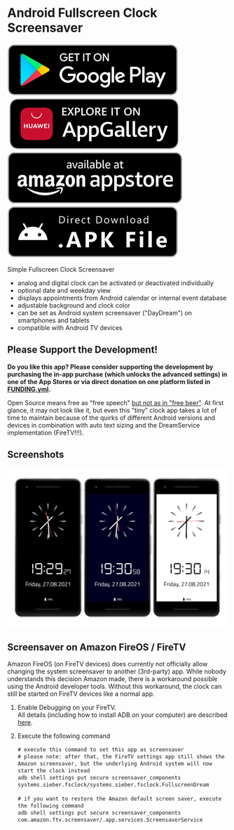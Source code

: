 # Android Fullscreen Clock Screensaver
[![Play Store](.github/playstore-badge.svg)](https://play.google.com/store/apps/details?id=systems.sieber.fsclock)
[![App Gallery](.github/appgallery-badge.svg)](https://appgallery.cloud.huawei.com/ag/n/app/C104084493?channelId=github&id=fee3a2847b6941c1ab22fc546213b987&s=955678FB43D4F883623B96C10E5A4EA80812A8DBFEC073C89BC02EF15B521D76&detailType=0&v=)
[![Amazon Appstore](.github/amazon-appstore-badge.svg)](https://www.amazon.com/gp/product/B09BK3HQJ9)
[![APK Download](.github/apk-badge.svg)](https://github.com/schorschii/FsClock-Android/releases)

Simple Fullscreen Clock Screensaver
- analog and digital clock can be activated or deactivated individually
- optional date and weekday view
- displays appointments from Android calendar or internal event database
- adjustable background and clock color
- can be set as Android system screensaver ("DayDream") on smartphones and tablets
- compatible with Android TV devices

## Please Support the Development!
**Do you like this app? Please consider supporting the development by purchasing the in-app purchase (which unlocks the advanced settings) in one of the App Stores or via direct donation on one platform listed in [FUNDING.yml](.github/FUNDING.yml).**

Open Source means free as "free speech" [but not as in "free beer"](https://en.wikipedia.org/wiki/Gratis_versus_libre). At first glance, it may not look like it, but even this "tiny" clock app takes a lot of time to maintain because of the quirks of different Android versions and devices in combination with auto text sizing and the DreamService implementation (FireTV!!!).

## Screenshots
![Screenshot](.github/screenshot.png)

## Screensaver on Amazon FireOS / FireTV
Amazon FireOS (on FireTV devices) does currently not officially allow changing the system screensaver to another (3rd-party) app. While nobody understands this decision Amazon made, there is a workaround possible using the Android developer tools. Without this workaround, the clock can still be started on FireTV devices like a normal app.

1. Enable Debugging on your FireTV.  
   All details (including how to install ADB on your computer) are described [here](https://developer.amazon.com/docs/fire-tv/connecting-adb-to-device.html).

2. Execute the following command
   ```
   # execute this command to set this app as screensaver
   # please note: after that, the FireTV settings app still shows the Amazon screensaver, but the underlying Android system will now start the clock instead
   adb shell settings put secure screensaver_components systems.sieber.fsclock/systems.sieber.fsclock.FullscreenDream

   # if you want to restore the Amazon default screen saver, execute the following command
   adb shell settings put secure screensaver_components com.amazon.ftv.screensaver/.app.services.ScreensaverService
   ```
